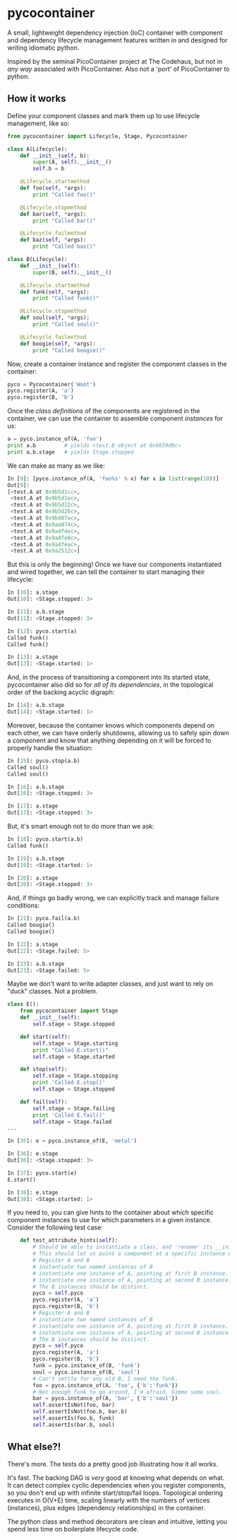 pycocontainer
=============

A small, lightweight dependency injection (IoC) container with component and dependency lifecycle management features written in and designed for writing idiomatic python.

Inspired by the seminal PicoContainer project at The Codehaus, but not in _any way_ associated with PicoContainer.  Also not a 'port' of PicoContainer to python.


How it works
------------

Define your component classes and mark them up to use lifecycle management, like so:

```python
from pycocontainer import Lifecycle, Stage, Pycocontainer

class A(Lifecycle):
    def __init__(self, b):
        super(A, self).__init__()
        self.b = b

    @Lifecycle.startmethod
    def foo(self, *args):
        print "Called foo()"

    @Lifecycle.stopmethod
    def bar(self, *args):
        print "Called bar()"

    @Lifecycle.failmethod
    def baz(self, *args):
        print "Called baz()"

class B(Lifecycle):
    def __init__(self):
        super(B, self).__init__()

    @Lifecycle.startmethod
    def funk(self, *args):
        print "Called funk()"

    @Lifecycle.stopmethod
    def soul(self, *args):
        print "Called soul()"

    @Lifecycle.failmethod
    def boogie(self, *args):
        print "Called boogie()"
```

Now, create a container instance and register the component classes in the container:

```python
pyco = Pycocontainer('Woot')
pyco.register(A, 'a')
pyco.register(B, 'b')
```

Once the _class definitions_ of the components are registered in the container, we can use the container to assemble component _instances_ for us:

```python
a = pyco.instance_of(A, 'foo')
print a.b         # yields <test.B object at 0x9b59d0c>
print a.b.stage   # yields Stage.stopped
```

We can make as many as we like:

```python
In [9]: [pyco.instance_of(A, 'foo%s' % x) for x in list(range(10))]
Out[9]:
[<test.A at 0x9b5d1cc>,
 <test.A at 0x9b5d1ec>,
 <test.A at 0x9b5d22c>,
 <test.A at 0x9b5d26c>,
 <test.A at 0x9b487ac>,
 <test.A at 0x9aa074c>,
 <test.A at 0x9a4fdec>,
 <test.A at 0x9a4fe8c>,
 <test.A at 0x9a4feac>,
 <test.A at 0x9a2512c>]
```

But this is only the beginning!  Once we have our components instantiated and wired together, we can tell the container to start managing their lifecycle:

```python
In [10]: a.stage
Out[10]: <Stage.stopped: 3>

In [11]: a.b.stage
Out[11]: <Stage.stopped: 3>

In [12]: pyco.start(a)
Called funk()
Called funk()

In [13]: a.stage
Out[13]: <Stage.started: 1>
```

And, in the process of transitioning a component into its started state, pycocontainer also did so for _all of its dependencies_, in the topological order of the backing acyclic digraph:

```python
In [14]: a.b.stage
Out[14]: <Stage.started: 1>
```

Moreover, because the container knows which components depend on each other, we can have orderly shutdowns, allowing us to safely spin down a component and know that anything depending on it will be forced to properly handle the situation:

```python
In [15]: pyco.stop(a.b)
Called soul()
Called soul()

In [16]: a.b.stage
Out[16]: <Stage.stopped: 3>

In [17]: a.stage
Out[17]: <Stage.stopped: 3>
```

But, it's smart enough not to do more than we ask:

```python
In [18]: pyco.start(a.b)
Called funk()

In [19]: a.b.stage
Out[19]: <Stage.started: 1>

In [20]: a.stage
Out[20]: <Stage.stopped: 3>
```

And, if things go badly wrong, we can explicitly track and manage failure conditions:

```python
In [21]: pyco.fail(a.b)
Called boogie()
Called boogie()

In [22]: a.stage
Out[22]: <Stage.failed: 5>

In [23]: a.b.stage
Out[23]: <Stage.failed: 5>
```

Maybe we don't want to write adapter classes, and just want to rely on "duck" classes.  Not a problem.
```python
class E():
    from pycocontainer import Stage
    def __init__(self):
        self.stage = Stage.stopped

    def start(self):
        self.stage = Stage.starting
        print "Called E.start()"
        self.stage = Stage.started

    def stop(self):
        self.stage = Stage.stopping
        print 'Called E.stop()'
        self.stage = Stage.stopped

    def fail(self):
        self.stage = Stage.failing
        print 'Called E.fail()'
        self.stage = Stage.failed
...

In [35]: e = pyco.instance_of(E, 'metal')

In [36]: e.stage
Out[36]: <Stage.stopped: 3>

In [37]: pyco.start(e)
E.start()

In [38]: e.stage
Out[38]: <Stage.started: 1>
```

If you need to, you can give hints to the container about which specific component instances to use for which parameters in a given instance.  Consider the following test case:

```python
    def test_attribute_hints(self):
        # Should be able to instantiate a class, and 'rename' its __init__ arguments
        # This should let us point a component at a specific instance of a dependency.
        # Register A and B
        # instantiate two named instances of B
        # instantiate one instance of A, pointing at first B instance.
        # instantiate one instance of A, pointing at second B instance.
        # The B instances should be distinct.
        pyco = self.pyco
        pyco.register(A, 'a')
        pyco.register(B, 'b')
        # Register A and B
        # instantiate two named instances of B
        # instantiate one instance of A, pointing at first B instance.
        # instantiate one instance of A, pointing at second B instance.
        # The B instances should be distinct.
        pyco = self.pyco
        pyco.register(A, 'a')
        pyco.register(B, 'b')
        funk = pyco.instance_of(B, 'funk')
        soul = pyco.instance_of(B, 'soul')
        # Can't settle for any old B, I need the funk.
        foo = pyco.instance_of(A, 'foo', {'b':'funk'})
        # Not enough funk to go around, I'm afraid. Gimme some soul.
        bar = pyco.instance_of(A, 'bar', {'b':'soul'})
        self.assertIsNot(foo, bar)
        self.assertIsNot(foo.b, bar.b)
        self.assertIs(foo.b, funk)
        self.assertIs(bar.b, soul)
```

What else?!
-----------
There's more.  The tests do a pretty good job illustrating how it all works.

It's fast. The backing DAG is _very_ good at knowing what depends on what.  It can detect complex cyclic dependencies when you register components, so you don't end up with infinite start/stop/fail loops.  Topological ordering executes in O(V+E) time, scaling linearly with the numbers of vertices (instances), plus edges (dependency relationships) in the container.

The python class and method decorators are clean and intuitive, letting you spend less time on boilerplate lifecycle code.

